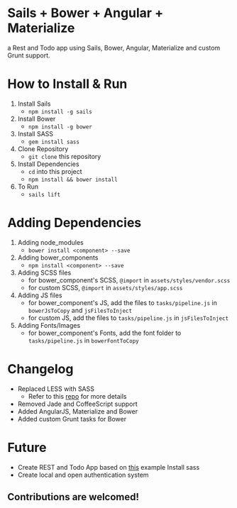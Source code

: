 # Sails + Bower + Angular + Materialize
a Rest and Todo app using Sails, Bower, Angular, Materialize and custom Grunt support.

# How to Install & Run
1. Install Sails
	* `npm install -g sails`
2. Install Bower
	* `npm install -g bower`
3. Install SASS
	* `gem install sass`
4. Clone Repository
	* `git clone` this repository
4. Install Dependencies
	* `cd` into this project
	* `npm install && bower install`
5. To Run
	* `sails lift`

# Adding Dependencies
1. Adding node_modules
	* `bower install <component> --save`
2. Adding bower_components
	* `npm install <component> --save`
3. Adding SCSS files
	* for bower_component's SCSS, `@import` in `assets/styles/vendor.scss`
	* for custom SCSS, `@import` in `assets/styles/app.scss`
4. Adding JS files
	* for bower_component's JS, add the files to `tasks/pipeline.js` in `bowerJsToCopy` and `jsFilesToInject`
	* for custom JS, add the files to `tasks/pipeline.js` in `jsFilesToInject`
5. Adding Fonts/Images
	* for bower_component's Fonts, add the font folder to `tasks/pipeline.js` in `bowerFontToCopy`

# Changelog
* Replaced LESS with SASS
	* Refer to this [repo](https://github.com/sails101/using-sass) for more details
* Removed Jade and CoffeeScript support
* Added AngularJS, Materialize and Bower
* Added custom Grunt tasks for Bower

# Future
* Create REST and Todo App based on [this](https://github.com/cgmartin/sailsjs-angularjs-bootstrap-example) example
Install sass
* Create local and open authentication system

## Contributions are welcomed!
